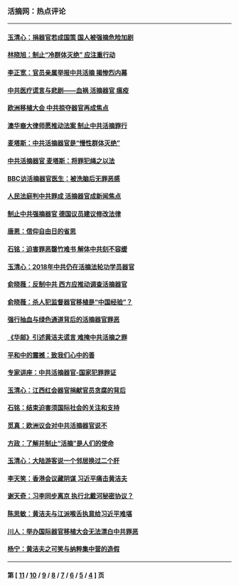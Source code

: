 ### 活摘网：热点评论
---
#### [玉清心：捐器官若成国策 国人被强摘危险加剧](../../pages/nf5879/n12802713.md?07010430) 
#### [林晓旭：制止“冷群体灭绝” 应注重行动](../../pages/nf5879/n12779736.md?07010430) 
#### [李正宽：官员亲属举报中共活摘 揭惨烈内幕](../../pages/nf5879/n12684490.md?07010430) 
#### [中共医疗谎言与悲剧——血祸 活摘器官 瘟疫](../../pages/nf5879/n12372103.md?07010430) 
#### [欧洲移植大会 中共掠夺器官再成焦点](../../pages/nf5879/n11538883.md?07010430) 
#### [澳华裔大律师愿推动法案 制止中共活摘罪行](../../pages/nf5879/n11377039.md?07010430) 
#### [麦塔斯：中共活摘器官是“慢性群体灭绝”](../../pages/nf5879/n11350529.md?07010430) 
#### [中共活摘器官 麦塔斯：将罪犯绳之以法](../../pages/nf5879/n11347973.md?07010430) 
#### [BBC访活摘器官医生：被洗脑后无罪恶感](../../pages/nf5879/n11335935.md?07010430) 
#### [人民法庭判中共罪成 活摘器官成新闻焦点](../../pages/nf5879/n11331578.md?07010430) 
#### [制止中共强摘器官 德国议员建议修改法律](../../pages/nf5879/n11249451.md?07010430) 
#### [唐恩：信仰自由日的省思](../../pages/nf5879/n11003525.md?07010430) 
#### [石铭：迫害罪恶罄竹难书  解体中共刻不容缓](../../pages/nf5879/n10942855.md?07010430) 
#### [玉清心：2018年中共仍在活摘法轮功学员器官](../../pages/nf5879/n10914646.md?07010430) 
#### [俞晓薇：反制中共 西方应推动调查活摘器官](../../pages/nf5879/n10794671.md?07010430) 
#### [俞晓薇：杀人犯监督器官移植是“中国经验”？](../../pages/nf5879/n10466427.md?07010430) 
#### [强行抽血与绿色通道背后的活摘器官罪恶](../../pages/nf5879/n10004708.md?07010430) 
#### [《华邮》引述黄洁夫谎言 难掩中共活摘之罪](../../pages/nf5879/n9642309.md?07010430) 
#### [平和中的震撼：致我们心中的善](../../pages/nf5879/n9021123.md?07010430) 
#### [专家讲座：中共活摘器官-国家犯罪罪证](../../pages/nf5879/n8828153.md?07010430) 
#### [玉清心：江西红会器官捐献官员贪腐的背后](../../pages/nf5879/n8522122.md?07010430) 
#### [石铭：结束迫害须国际社会的关注和支持](../../pages/nf5879/n8443497.md?07010430) 
#### [觅真：欧洲议会对中共活摘器官说不](../../pages/nf5879/n8337486.md?07010430) 
#### [方政：了解并制止“活摘”是人们的使命](../../pages/nf5879/n8329214.md?07010430) 
#### [玉清心：大陆游客说一个邻居换过二个肝](../../pages/nf5879/n8291404.md?07010430) 
#### [李天笑：香港会议藏阴谋 习近平痛击黄洁夫](../../pages/nf5879/n8241459.md?07010430) 
#### [谢天奇：习李同步离京 执行北戴河秘密协议？](../../pages/nf5879/n8230418.md?07010430) 
#### [陈思敏：黄洁夫与江派喉舌执意给习近平难堪](../../pages/nf5879/n8222166.md?07010430) 
#### [川人：举办国际器官移植大会无法漂白中共罪恶](../../pages/nf5879/n8221121.md?07010430) 
#### [杨宁：黄洁夫之可笑与纳粹集中营的造假](../../pages/nf5879/n8219897.md?07010430) 

---
#### 第 [ [11](./11.md?07010430) / [10](./10.md?07010430) / [9](./9.md?07010430) / [8](./8.md?07010430) / [7](./7.md?07010430) / [6](./6.md?07010430) / [5](./5.md?07010430) / [4](./4.md?07010430) ] 页
